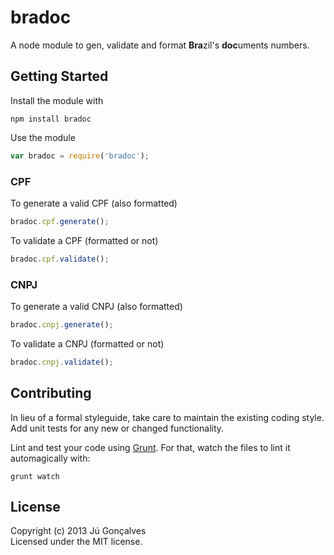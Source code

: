 # bradoc

A node module to gen, validate and format **Bra**zil's **doc**uments numbers. 

## Getting Started
Install the module with

`npm install bradoc`

Use the module

```javascript
var bradoc = require('bradoc');
```

### CPF

To generate a valid CPF (also formatted)

```javascript
bradoc.cpf.generate(); 
```

To validate a CPF (formatted or not)

```javascript
bradoc.cpf.validate(); 
```

### CNPJ

To generate a valid CNPJ (also formatted)

```javascript
bradoc.cnpj.generate(); 
```

To validate a CNPJ (formatted or not)

```javascript
bradoc.cnpj.validate(); 
```

## Contributing
In lieu of a formal styleguide, take care to maintain the existing coding style. Add unit tests for any new or changed functionality. 

Lint and test your code using [Grunt](http://gruntjs.com/). For that, watch the files to lint it automagically with:

`grunt watch`

## License
Copyright (c) 2013 Jú Gonçalves  
Licensed under the MIT license.
